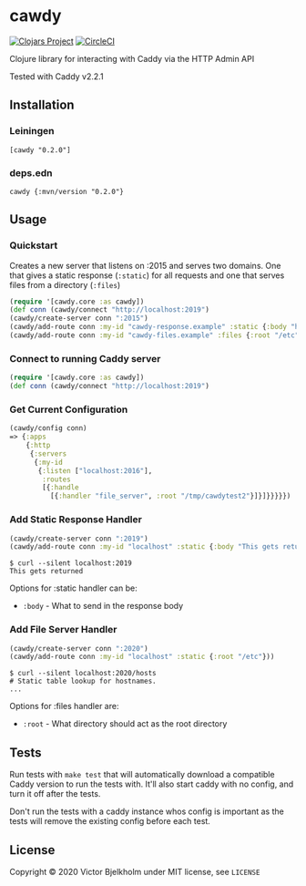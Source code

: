 # cawdy

[![Clojars Project](https://img.shields.io/clojars/v/cawdy.svg)](https://clojars.org/cawdy)
[![CircleCI](https://circleci.com/gh/victorb/cawdy/tree/master.svg?style=svg)](https://circleci.com/gh/victorb/cawdy/tree/master)

Clojure library for interacting with Caddy via the HTTP Admin API

Tested with Caddy v2.2.1

## Installation

### Leiningen

```
[cawdy "0.2.0"]
```

### deps.edn

```
cawdy {:mvn/version "0.2.0"}
```

## Usage

### Quickstart

Creates a new server that listens on :2015 and serves two domains. One that
gives a static response (`:static`) for all requests and one that serves files
from a directory (`:files`)

```clojure
(require '[cawdy.core :as cawdy])
(def conn (cawdy/connect "http://localhost:2019")
(cawdy/create-server conn ":2015")
(cawdy/add-route conn :my-id "cawdy-response.example" :static {:body "hello"}))
(cawdy/add-route conn :my-id "cawdy-files.example" :files {:root "/etc"}))
```

### Connect to running Caddy server

```clojure
(require '[cawdy.core :as cawdy])
(def conn (cawdy/connect "http://localhost:2019")
```

### Get Current Configuration

```clojure
(cawdy/config conn)
=> {:apps
    {:http
     {:servers
      {:my-id
       {:listen ["localhost:2016"],
        :routes
        [{:handle
          [{:handler "file_server", :root "/tmp/cawdytest2"}]}]}}}}})
```

### Add Static Response Handler

```clojure
(cawdy/create-server conn ":2019")
(cawdy/add-route conn :my-id "localhost" :static {:body "This gets returned"}))
```

```shellsession
$ curl --silent localhost:2019
This gets returned
```

Options for :static handler can be:

- `:body` - What to send in the response body

### Add File Server Handler

```clojure
(cawdy/create-server conn ":2020")
(cawdy/add-route conn :my-id "localhost" :static {:root "/etc"}))
```

```shellsession
$ curl --silent localhost:2020/hosts
# Static table lookup for hostnames.
...
```
Options for :files handler are:

- `:root` - What directory should act as the root directory

## Tests

Run tests with `make test` that will automatically download a compatible
Caddy version to run the tests with. It'll also start caddy with no config,
and turn it off after the tests.

Don't run the tests with a caddy instance whos config is important as the
tests will remove the existing config before each test.

## License

Copyright © 2020 Victor Bjelkholm under MIT license, see `LICENSE`
